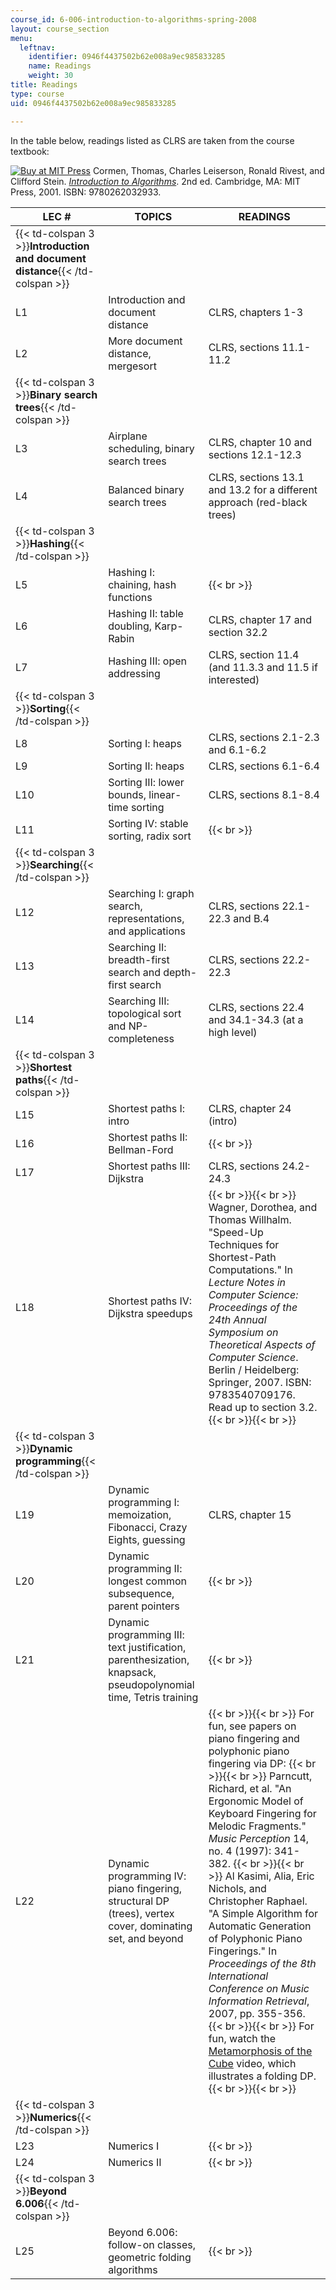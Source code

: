 ```yaml
---
course_id: 6-006-introduction-to-algorithms-spring-2008
layout: course_section
menu:
  leftnav:
    identifier: 0946f4437502b62e008a9ec985833285
    name: Readings
    weight: 30
title: Readings
type: course
uid: 0946f4437502b62e008a9ec985833285

---
```


In the table below, readings listed as CLRS are taken from the course textbook:

[![Buy at MIT Press](/images/mp_logo.gif)](https://mitpress.mit.edu/9780262032933) Cormen, Thomas, Charles Leiserson, Ronald Rivest, and Clifford Stein. [_Introduction to Algorithms_](https://mitpress.mit.edu/9780262032933). 2nd ed. Cambridge, MA: MIT Press, 2001. ISBN: 9780262032933.

| LEC # | TOPICS | READINGS |
| --- | --- | --- |
| {{< td-colspan 3 >}}**Introduction and document distance**{{< /td-colspan >}} |||
| L1 | Introduction and document distance | CLRS, chapters 1-3 |
| L2 | More document distance, mergesort | CLRS, sections 11.1-11.2 |
| {{< td-colspan 3 >}}**Binary search trees**{{< /td-colspan >}} |||
| L3 | Airplane scheduling, binary search trees | CLRS, chapter 10 and sections 12.1-12.3 |
| L4 | Balanced binary search trees | CLRS, sections 13.1 and 13.2 for a different approach (red-black trees) |
| {{< td-colspan 3 >}}**Hashing**{{< /td-colspan >}} |||
| L5 | Hashing I: chaining, hash functions |   {{< br >}} |
| L6 | Hashing II: table doubling, Karp-Rabin | CLRS, chapter 17 and section 32.2 |
| L7 | Hashing III: open addressing | CLRS, section 11.4 (and 11.3.3 and 11.5 if interested) |
| {{< td-colspan 3 >}}**Sorting**{{< /td-colspan >}} |||
| L8 | Sorting I: heaps | CLRS, sections 2.1-2.3 and 6.1-6.2 |
| L9 | Sorting II: heaps | CLRS, sections 6.1-6.4 |
| L10 | Sorting III: lower bounds, linear-time sorting | CLRS, sections 8.1-8.4 |
| L11 | Sorting IV: stable sorting, radix sort |   {{< br >}} |
| {{< td-colspan 3 >}}**Searching**{{< /td-colspan >}} |||
| L12 | Searching I: graph search, representations, and applications | CLRS, sections 22.1-22.3 and B.4 |
| L13 | Searching II: breadth-first search and depth-first search | CLRS, sections 22.2-22.3 |
| L14 | Searching III: topological sort and NP-completeness | CLRS, sections 22.4 and 34.1-34.3 (at a high level) |
| {{< td-colspan 3 >}}**Shortest paths**{{< /td-colspan >}} |||
| L15 | Shortest paths I: intro | CLRS, chapter 24 (intro) |
| L16 | Shortest paths II: Bellman-Ford |   {{< br >}} |
| L17 | Shortest paths III: Dijkstra | CLRS, sections 24.2-24.3 |
| L18 | Shortest paths IV: Dijkstra speedups |  {{< br >}}{{< br >}} Wagner, Dorothea, and Thomas Willhalm. "Speed-Up Techniques for Shortest-Path Computations." In _Lecture Notes in Computer Science: Proceedings of the 24th Annual Symposium on Theoretical Aspects of Computer Science_. Berlin / Heidelberg: Springer, 2007. ISBN: 9783540709176. Read up to section 3.2. {{< br >}}{{< br >}}  |
| {{< td-colspan 3 >}}**Dynamic programming**{{< /td-colspan >}} |||
| L19 | Dynamic programming I: memoization, Fibonacci, Crazy Eights, guessing | CLRS, chapter 15 |
| L20 | Dynamic programming II: longest common subsequence, parent pointers |   {{< br >}} |
| L21 | Dynamic programming III: text justification, parenthesization, knapsack, pseudopolynomial time, Tetris training |   {{< br >}} |
| L22 | Dynamic programming IV: piano fingering, structural DP (trees), vertex cover, dominating set, and beyond |  {{< br >}}{{< br >}} For fun, see papers on piano fingering and polyphonic piano fingering via DP: {{< br >}}{{< br >}} Parncutt, Richard, et al. "An Ergonomic Model of Keyboard Fingering for Melodic Fragments." _Music Perception_ 14, no. 4 (1997): 341-382. {{< br >}}{{< br >}} Al Kasimi, Alia, Eric Nichols, and Christopher Raphael. "A Simple Algorithm for Automatic Generation of Polyphonic Piano Fingerings." In _Proceedings of the 8th International Conference on Music Information Retrieval_, 2007, pp. 355-356. {{< br >}}{{< br >}} For fun, watch the [Metamorphosis of the Cube](http://erikdemaine.org/metamorphosis/) video, which illustrates a folding DP. {{< br >}}{{< br >}}  |
| {{< td-colspan 3 >}}**Numerics**{{< /td-colspan >}} |||
| L23 | Numerics I |   {{< br >}} |
| L24 | Numerics II |   {{< br >}} |
| {{< td-colspan 3 >}}**Beyond 6.006**{{< /td-colspan >}} |||
| L25 | Beyond 6.006: follow-on classes, geometric folding algorithms |   {{< br >}}